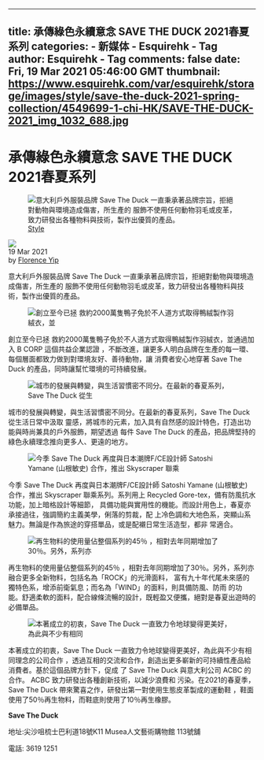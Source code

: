 
---
title: 承傳綠色永續意念 SAVE THE DUCK 2021春夏系列
categories: 
    - 新媒体
    - Esquirehk - Tag
author: Esquirehk - Tag
comments: false
date: Fri, 19 Mar 2021 05:46:00 GMT
thumbnail: https://www.esquirehk.com/var/esquirehk/storage/images/style/save-the-duck-2021-spring-collection/4549699-1-chi-HK/SAVE-THE-DUCK-2021_img_1032_688.jpg
---

<div>   
<div style="display:none;">
<div class="gdct">feature</div>
</div>
<h1 class="CommonTitle">承傳綠色永續意念 SAVE THE DUCK 2021春夏系列 </h1>
<div data-mata-title="1" style="display:none;">承傳綠色永續意念 SAVE THE DUCK 2021春夏系列</div>
<div class="ArticleFeedsPageContainer ArticleFeedsPageContainer--subpage" data-page="1">
<div class="ArticleFeeds-banner">
<figure>
<img class="picturefill-item" sizes="(max-width: 804px) 100vw, 1032px" alt="意大利戶外服裝品牌 Save The Duck 一直秉承著品牌宗旨，拒絕對動物與環境造成傷害，所生產的 服飾不使用任何動物羽毛或皮革，致力研發出各種物料與技術，製作出優質的產品。" title="意大利戶外服裝品牌 Save The Duck 一直秉承著品牌宗旨，拒絕對動物與環境造成傷害，所生產的 服飾不使用任何動物羽毛或皮革，致力研發出各種物料與技術，製作出優質的產品。" src="https://www.esquirehk.com/var/esquirehk/storage/images/style/save-the-duck-2021-spring-collection/4549699-1-chi-HK/SAVE-THE-DUCK-2021_img_1032_688.jpg" referrerpolicy="no-referrer">
<span class="ChannelName"><a href="https://www.esquirehk.com/style">Style</a></span>

</figure>
</div>
<div class="ArticleFeeds-author">
<div class="ArticleFeeds-author-pic AlignMiddleItem"><a href="https://www.esquirehk.com/our-team/(name)/florence%20yip"><img src="https://www.esquirehk.com/var/esquirehk/storage/images/our-team/editor/florence-yip/3329664-1-chi-HK/Florence-Yip_img_60_60.jpg" referrerpolicy="no-referrer"></a></div>
<div class="AlignMiddleItem ArticleFeeds-info">
<time datetime="2021-Mar-19" itemprop="datePublished" content="2021-Mar-19" data-timestamp="1616132760">19 Mar 2021</time>
<div class="ArticleFeeds-author-name" data-author="park">by <a href="https://www.esquirehk.com/our-team/(name)/florence%20yip">Florence Yip</a></div>
</div>
</div>

<p>意大利戶外服裝品牌 Save The Duck 一直秉承著品牌宗旨，拒絕對動物與環境造成傷害，所生產的 服飾不使用任何動物羽毛或皮革，致力研發出各種物料與技術，製作出優質的產品。</p>

</div>

<div class="MobileVisible tpc-mobile-canvas-container">
<div class="tpc-sticky-masthead tpc-banner--sr" data-slot="{"canvas":"tpc-canvas-m","mobileRec":"tpc-mlrec1"}">
<div class="tpc-canvas-wrapper-m tpc-sticky-wrapper">
<div class="tpc _gpt_display tpc-canvas tpcmt" id="tpc-canvas-m"></div>
</div>
</div></div>

<div class="ArticleFeedsPageContainer ArticleFeedsPageContainer--subpage" data-page="2">
<div class="TabletVisible tpc-sticky">
<div class="tpc tpc-billboard _gpt_display tpcmt" id="tpc-billboard1"></div>
</div>
<div class="FigureContainer">
<figure class="AlignCenter ArticleGallery-anchor"><img class="picturefill-item" sizes="(max-width: 804px) 100vw, 1032px" alt="創立至今已拯 救約2000萬隻鴨子免於不人道方式取得鴨絨製作羽絨衣，並" title="創立至今已拯 救約2000萬隻鴨子免於不人道方式取得鴨絨製作羽絨衣，並" data-size="1600x1066" data-caption="<p>創立至今已拯 救約2000萬隻鴨子免於不人道方式取得鴨絨製作羽絨衣，並通過加入 B CORP 這個共益企業認證 ，不斷改進，讓更多人明白品牌在生產的每一環、每個層面都致力做到對環境友好、善待動物，讓 消費者安心地穿著 Save The Duck 的產品，同時讓幫忙環境的可持續發展。</p>" src="https://www.esquirehk.com/var/esquirehk/storage/images/style/save-the-duck-2021-spring-collection/whatsapp-image-2021-03-19-at-1-44-29-pm-1/4549738-1-chi-HK/WhatsApp-Image-2021-03-19-At-1-44-29-PM-1_img_1032_688.jpg" referrerpolicy="no-referrer">
</figure>
</div><p>創立至今已拯 救約2000萬隻鴨子免於不人道方式取得鴨絨製作羽絨衣，並通過加入 B CORP 這個共益企業認證 ，不斷改進，讓更多人明白品牌在生產的每一環、每個層面都致力做到對環境友好、善待動物，讓 消費者安心地穿著 Save The Duck 的產品，同時讓幫忙環境的可持續發展。</p></div>

<div class="tpc-inRead-container tpc-inRead-desktop">
<div class="tpc-inRead _gpt_display tpc" id="tcp-inRead1"></div>
</div>

<div class="ArticleFeedsPageContainer ArticleFeedsPageContainer--subpage has-subpage-banner" data-page="3">
<div class="FigureContainer">
<figure class="AlignCenter ArticleGallery-anchor"><img class="picturefill-item" sizes="(max-width: 804px) 100vw, 1032px" alt="城市的發展與轉變，與生活習慣密不同分。在最新的春夏系列，Save The Duck 從生" title="城市的發展與轉變，與生活習慣密不同分。在最新的春夏系列，Save The Duck 從生" data-size="1066x1600" data-caption="<p>城市的發展與轉變，與生活習慣密不同分。在最新的春夏系列，Save The Duck 從生活日常中汲取 靈感，將城市的元素，加入具有自然感的設計特色，打造出功能與時尚兼具的戶外服飾，期望透過 每件 Save The Duck 的產品，把品牌堅持的綠色永續理念推向更多人、更遠的地方。</p>" src="https://www.esquirehk.com/var/esquirehk/storage/images/style/save-the-duck-2021-spring-collection/whatsapp-image-2021-03-19-at-1-44-29-pm-3/4549748-1-chi-HK/WhatsApp-Image-2021-03-19-At-1-44-29-PM-3_img_1032_688.jpg" referrerpolicy="no-referrer">
</figure>
</div><p>城市的發展與轉變，與生活習慣密不同分。在最新的春夏系列，Save The Duck 從生活日常中汲取 靈感，將城市的元素，加入具有自然感的設計特色，打造出功能與時尚兼具的戶外服飾，期望透過 每件 Save The Duck 的產品，把品牌堅持的綠色永續理念推向更多人、更遠的地方。</p><div class="MobileVisible">
<div class="tpc tpc-billboard _gpt_display tpcmt" id="tpc-mlrec1"></div>
</div>
</div>



<div class="ArticleFeedsPageContainer ArticleFeedsPageContainer--subpage" data-page="4">
<div class="FigureContainer">
<figure class="AlignCenter ArticleGallery-anchor"><img class="picturefill-item" sizes="(max-width: 804px) 100vw, 1032px" alt="今季 Save The Duck 再度與日本潮牌F/CE設計師 Satoshi Yamane (山根敏史) 合作，推出 Skyscraper 聯乘" title="今季 Save The Duck 再度與日本潮牌F/CE設計師 Satoshi Yamane (山根敏史) 合作，推出 Skyscraper 聯乘" data-size="1066x1600" data-caption="<p>今季 Save The Duck 再度與日本潮牌F/CE設計師 Satoshi Yamane (山根敏史) 合作，推出 Skyscraper 聯乘系列。系列用上 Recycled Gore-tex，備有防風抗水功能，加上暗格設計等細節， 具備功能與實用性的機能。而設計用色上，春夏亦承接過往，強調簡約主義美學，俐落的剪裁，配 上冷色調和大地色系，突顯山系魅力。無論是作為旅途的穿搭單品，或是配襯日常生活造型，都非 常適合。</p>" src="https://www.esquirehk.com/var/esquirehk/storage/images/style/save-the-duck-2021-spring-collection/whatsapp-image-2021-03-19-at-1-44-29-pm-5/4549758-1-chi-HK/WhatsApp-Image-2021-03-19-At-1-44-29-PM-5_img_1032_688.jpg" referrerpolicy="no-referrer">
</figure>
</div><p>今季 Save The Duck 再度與日本潮牌F/CE設計師 Satoshi Yamane (山根敏史) 合作，推出 Skyscraper 聯乘系列。系列用上 Recycled Gore-tex，備有防風抗水功能，加上暗格設計等細節， 具備功能與實用性的機能。而設計用色上，春夏亦承接過往，強調簡約主義美學，俐落的剪裁，配 上冷色調和大地色系，突顯山系魅力。無論是作為旅途的穿搭單品，或是配襯日常生活造型，都非 常適合。</p></div>




<div class="ArticleFeedsPageContainer ArticleFeedsPageContainer--subpage" data-page="5">
<div class="FigureContainer">
<figure class="AlignCenter ArticleGallery-anchor"><img class="picturefill-item" sizes="(max-width: 804px) 100vw, 1032px" alt="再生物料的使用量佔整個系列的45％ ，相對去年同期增加了30％。另外，系列亦" title="再生物料的使用量佔整個系列的45％ ，相對去年同期增加了30％。另外，系列亦" data-size="1066x1600" data-caption="<p>再生物料的使用量佔整個系列的45％ ，相對去年同期增加了30％。另外，系列亦融合更多全新物料，包括名為「ROCK」的光滑面料， 富有九十年代尾未來感的獨特色系，增添前衛氣息；而名為「WIND」的面料，則具備防風、防雨 的功能。舒適柔軟的面料，配合線條流暢的設計，既輕盈又便攜，絕對是春夏出遊時的必備單品。</p>" src="https://www.esquirehk.com/var/esquirehk/storage/images/style/save-the-duck-2021-spring-collection/whatsapp-image-2021-03-19-at-1-44-29-pm-4/4549768-1-chi-HK/WhatsApp-Image-2021-03-19-At-1-44-29-PM-4_img_1032_688.jpg" referrerpolicy="no-referrer">
</figure>
</div><p>再生物料的使用量佔整個系列的45％ ，相對去年同期增加了30％。另外，系列亦融合更多全新物料，包括名為「ROCK」的光滑面料， 富有九十年代尾未來感的獨特色系，增添前衛氣息；而名為「WIND」的面料，則具備防風、防雨 的功能。舒適柔軟的面料，配合線條流暢的設計，既輕盈又便攜，絕對是春夏出遊時的必備單品。</p></div>



<div class="ArticleFeedsPageContainer ArticleFeedsPageContainer--subpage" data-page="6">
<div class="FigureContainer">
<figure class="AlignCenter ArticleGallery-anchor"><img class="picturefill-item" sizes="(max-width: 804px) 100vw, 1032px" alt="本著成立的初衷，Save The Duck 一直致力令地球變得更美好，為此與不少有相同" title="本著成立的初衷，Save The Duck 一直致力令地球變得更美好，為此與不少有相同" data-size="1066x1600" data-caption="<p>本著成立的初衷，Save The Duck 一直致力令地球變得更美好，為此與不少有相同理念的公司合作 ，透過互相的交流和合作，創造出更多嶄新的可持續性產品給消費者。基於這個品牌方針下，促成 了 Save The Duck 與意大利公司 ACBC 的合作。 ACBC 致力研發出各種創新技術，以減少浪費和 污染。在2021的春夏季，Save The Duck 帶來驚喜之作，研發出第一對使用生態皮革製成的運動鞋 ，鞋面使用了50％再生物料，而鞋底則使用了10％再生橡膠。</p><p><b>Save The Duck </b></p><p>地址:尖沙咀梳士巴利道18號K11 Musea人文藝術購物館 113號舖</p><p>電話: 3619 1251</p>" src="https://www.esquirehk.com/var/esquirehk/storage/images/style/save-the-duck-2021-spring-collection/whatsapp-image-2021-03-19-at-1-44-29-pm-2/4549778-1-chi-HK/WhatsApp-Image-2021-03-19-At-1-44-29-PM-2_img_1032_688.jpg" referrerpolicy="no-referrer">
</figure>
</div><p>本著成立的初衷，Save The Duck 一直致力令地球變得更美好，為此與不少有相同理念的公司合作 ，透過互相的交流和合作，創造出更多嶄新的可持續性產品給消費者。基於這個品牌方針下，促成 了 Save The Duck 與意大利公司 ACBC 的合作。 ACBC 致力研發出各種創新技術，以減少浪費和 污染。在2021的春夏季，Save The Duck 帶來驚喜之作，研發出第一對使用生態皮革製成的運動鞋 ，鞋面使用了50％再生物料，而鞋底則使用了10％再生橡膠。</p><p><b>Save The Duck </b></p><p>地址:尖沙咀梳士巴利道18號K11 Musea人文藝術購物館 113號舖</p><p>電話: 3619 1251</p></div>




                





 <!-- /var/esquirehk-si-blocks/6/d/0/6d008c1c8bd6e3a2ad85aeec69ebf729.htm -->   
</div>
            